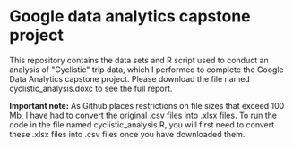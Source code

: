 ﻿# Google data analytics capstone project
This repository contains the data sets and R script used to conduct an analysis of "Cyclistic" trip data, which I performed to complete the Google Data Analytics capstone project.
Please download the file named cyclistic_analysis.doxc to see the full report.

**Important note:** As Github places restrictions on file sizes that exceed 100 Mb, I have had to convert the original .csv files into .xlsx files. To run the code in the file named cyclistic_analysis.R, you will first need to convert these .xlsx files into .csv files once you have downloaded them.
